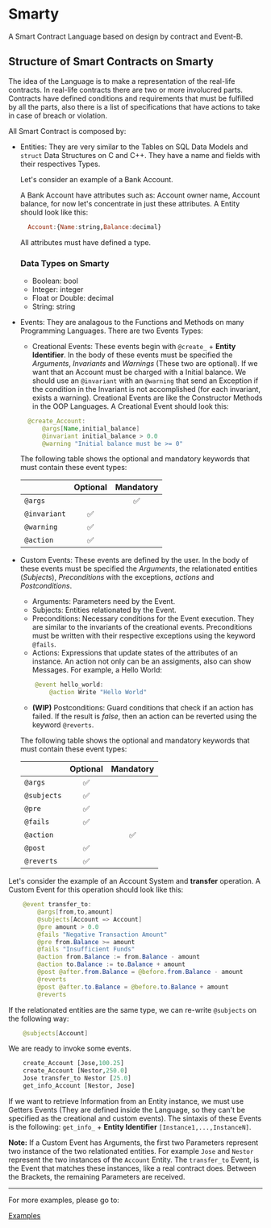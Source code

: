 # Smarty
A Smart Contract Language based on design by contract and Event-B.

## Structure of Smart Contracts on Smarty

The idea of the Language is to make a representation of the real-life contracts. In real-life contracts there are two or more involucred parts. Contracts have defined conditions and requirements that must be fulfilled by all the parts, also there is a list of specifications that have actions to take in case of breach or violation.

All Smart Contract is composed by:

- Entities: They are very similar to the Tables on SQL Data Models and `struct` Data Structures on C and C++. 
  They have a name and fields with their respectives Types. 
  
  Let's consider an example of a Bank Account.
  
  A Bank Account have attributes such as: Account owner name, Account balance, for now let's concentrate in just these attributes.
  A Entity should look like this:

  ```haskell
    Account:{Name:string,Balance:decimal}
  ```  
  All attributes must have defined a type.
  
  ### Data Types on Smarty
  
  - Boolean: bool
  - Integer: integer
  - Float or Double: decimal
  - String: string
  
- Events: They are analagous to the Functions and Methods on many Programming Languages. There are two Events Types:
  
  - Creational Events: These events begin with `@create_` + **Entity Identifier**. In the body of these events must be specified the *Arguments*, *Invariants* and *Warnings* (These two are optional). If we want that an Account must be charged with a Initial balance. We should use an `@invariant` with an `@warning` that send an Exception if the condition in the Invariant is not accomplished (for each invariant, exists a warning). Creational Events are like the Constructor Methods in the OOP Languages. A Creational Event should look this:
  
  ```java
    @create_Account:
        @args[Name,initial_balance]
        @invariant initial_balance > 0.0
        @warning "Initial balance must be >= 0"
  ```
  The following table shows the optional and mandatory keywords that must contain these event types:

  |               | Optional           | Mandatory          |
  | :------------ | :----------------: | :----------------: |
  | `@args`       |                    | :white_check_mark: |
  | `@invariant`  | :white_check_mark: |                    |
  | `@warning`    | :white_check_mark: |                    |
  | `@action`     | :white_check_mark: |                    |  
  


<!--  ![](https://i.imgur.com/5Iy7izf.png) -->
    
  - Custom Events: These events are defined by the user. In the body of these events must be specified the *Arguments*, the relationated entities (*Subjects*), *Preconditions* with the exceptions, *actions* and *Postconditions*.

    - Arguments: Parameters need by the Event.
    - Subjects: Entities relationated by the Event.
    - Preconditions: Necessary conditions for the Event execution. They are similar to the invariants of the creational events. Preconditions must be written with their respective exceptions using the keyword `@fails`.
    - Actions: Expressions that update states of the attributes of an instance. An action not only can be an assigments, also can show Messages. For example, a Hello World:

    ```java
        @event hello_world:
            @action Write "Hello World"
    ```
    
    -  __(WIP)__ Postconditions: Guard conditions that check if an action has failed. If the result is *false*, then an action can be reverted using the keyword `@reverts`.

    The following table shows the optional and mandatory keywords that must contain these event types:
    
    |                 | Optional           | Mandatory          |
    | :------------ | :----------------: | :----------------: |
    | `@args`       | :white_check_mark: |                    |
    | `@subjects`   | :white_check_mark: |                    |
    | `@pre`        | :white_check_mark: |                    |
    | `@fails`      | :white_check_mark: |                    |
    | `@action`     |                    | :white_check_mark: |
    | `@post`       | :white_check_mark: |                    |
    | `@reverts`    | :white_check_mark: |                    |


Let's consider the example of an Account System and **transfer** operation. A Custom Event for this operation should look like this:

```java
    @event transfer_to:
        @args[from,to,amount]
        @subjects[Account => Account]
        @pre amount > 0.0
        @fails "Negative Transaction Amount"
        @pre from.Balance >= amount
        @fails "Insufficient Funds"
        @action from.Balance := from.Balance - amount
        @action to.Balance := to.Balance + amount
        @post @after.from.Balance = @before.from.Balance - amount
        @reverts
        @post @after.to.Balance = @before.to.Balance + amount
        @reverts
```

If the relationated entities are the same type, we can re-write `@subjects` on the following way: 
```java 
    @subjects[Account]
```

We are ready to invoke some events.

```ocaml
    create_Account [Jose,100.25]
    create_Account [Nestor,250.0]
    Jose transfer_to Nestor [25.0]
    get_info_Account [Nestor, Jose]
```

If we want to retrieve Information from an Entity instance, we must use Getters Events (They are defined inside the Language, so they can't be specified as the creational and custom events). The sintaxis of these Events is the following:
    `get_info_` + **Entity Identifier** `[Instance1,...,InstanceN]`.

**Note:** If a Custom Event has Arguments, the first two Parameters represent two instance of the two relationated entities. For example `Jose` and `Nestor` represent the two instances of the `Account` Entity. The `transfer_to` Event, is the Event that matches these instances, like a real contract does. Between the Brackets, the remaining Parameters are received.

---
For more examples, please go to:

[Examples](/examples)

